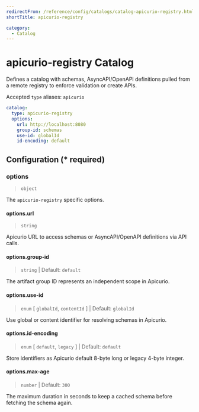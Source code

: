 ```yaml
---
redirectFrom: /reference/config/catalogs/catalog-apicurio-registry.html
shortTitle: apicurio-registry

category:
  - Catalog
---
```


# apicurio-registry Catalog

Defines a catalog with schemas, AsyncAPI/OpenAPI definitions pulled from a remote registry to enforce validation or create APIs.

Accepted `type` aliases:  `apicurio`

```yaml {2}
catalog:
  type: apicurio-registry
  options:
    url: http://localhost:8080
    group-id: schemas
    use-id: globalId
    id-encoding: default
```

## Configuration (\* required)

### options

> `object`

The `apicurio-registry` specific options.

#### options.url

> `string`

Apicurio URL to access schemas or AsyncAPI/OpenAPI definitions via API calls.

#### options.group-id

> `string` | Default: `default`

The artifact group ID represents an independent scope in Apicurio.

#### options.use-id

> `enum` [ `globalId`, `contentId` ] | Default: `globalId`

Use global or content identifier for resolving schemas in Apicurio.

#### options.id-encoding

> `enum` [ `default`, `legacy` ] | Default: `default`

Store identifiers as Apicurio default 8-byte long or legacy 4-byte integer.

#### options.max-age

> `number` | Default: `300`

The maximum duration in seconds to keep a cached schema before fetching the schema again.
